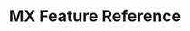 ---
title: MX Feature Reference
publish: false
layout: list-content.html
menu:
  items:
    - title: Overview
      url: /mx
    - title: Architecture
      url: /mx/overview
    - title: Feature Version Matrix
      url: /mx/features
    - title: Feature Compatibility
      url: /mx/compatibility
    - title: Choosing a MX Version
      url: /mx/choosing-a-version
    - title: Checking Device MX Version
      url: /mx/mx-version-on-device
    - title: Access Manager
      url: /mx/accessmgr
    - title: Analytics Manager
      url: /mx/analyticsmgr
    - title: App Manager
      url: /mx/appmgr
    - title: Audio Volume Manager
      url: /mx/audiovoluimgr
    - title: Batch Manager
      url: /mx/batchmgr
    - title: Battery Manager
      url: /mx/batterymgr
    - title: Browser Manager
      url: /mx/browsermgr
    - title: Camera Manager
      url: /mx/cameramgr
    - title: Cellular Manager
      url: /mx/cellularmgr
    - title: Certificate Manager
      url: /mx/certmgr
    - title: Clock
      url: /mx/clock
    - title: Component Manager
      url: /mx/componentmgr
    - title: Condition Manager
      url: /mx/conditionmgr
    - title: DevAdmin Manager
      url: /mx/devadminmgr
    - title: DHCP Options Manager
      url: /mx/dhcpoptionmgr
    - title: Display Manager
      url: /mx/displaymgr
    - title: Encrypt Manager
      url: /mx/encryptmgr
    - title: File Manager
      url: /mx/filemgr
    - title: GPRS Manager
      url: /mx/gprsmgr
    - title: Intent
      url: /mx/intent
    - title: Key Mapping Manager
      url: /mx/keymappingmgr
    - title: License Manager
      url: /mx/licensemgr
    - title: Persist Manager
      url: /mx/persistmgr
    - title: Power Key Manager
      url: /mx/powerkeymgr
    - title: Power Manager
      url: /mx/powermgr
    - title: Scan Mode Manager
      url: /mx/scanmodemgr
    - title: SD Card Manager
      url: /mx/sdcardmgr
    - title: Settings Manager
      url: /mx/settingsmgr
    - title: Status Manager
      url: /mx/statusmgr
    - title: Threat Manager
      url: /mx/threatmgr
    - title: Touch Manager
      url: /mx/touchmgr
    - title: UI Manager
      url: /mx/uimgr
    - title: USB Manager
      url: /mx/usbsmgr
    - title: WiFi
      url: /mx/wifi
    - title: Wireless Manager
      url: /mx/wirelessmgr
    - title: XML Manager
      url: /mx/xmlmgr
contentlist:
  - heading: Application Management
    description: Manage application white-listing and browser settings.
    visible: true
    items: 
      - title: App Manager
        url: /mx/appmgr
        icon: /mx/icons/app_manager.png
        description: The AppMgr allows you manage the set of user applications that are installed on the device.
      - title: Browser Manager
        url: /mx/browsermgr
        description: The Browser Manager allows you to configure browser settings like the default home page.
        icon: /mx/icons/browsermgr.png
  - heading: Device Configuration
    description: Manage various device configuration settings like power, usb, clock and display behavior.
    visible: true
    items: 
      - title: Analytics
        url: /mx/analyticsmgr
        description: The AnalyticsMgr allows you enable or disable collection of data, in the form of groups of metrics, by the Analytics Engine
        icon: /mx/icons/analyticsmgr.png
      - title: Audio Manager
        url: /mx/audiovoluimgr
        description: The AudioVolUIMgr allows you to add, delete, and replace Audio Profiles and to select the current Audio Profile that will be in effect on the device.
        icon: /mx/icons/audio.png
      - title: Battery Manager
        url: /mx/batterymgr
        description: The BatteryMgr allows you to configure the thresholds that will be used to determine when a battery needs to be decommissioned.
        icon: /mx/icons/battery_threshold.png
      - title: Clock Manager
        url: /mx/clock
        description: The Clock Manager allows you to set the Date, Time, and Time Zone or to configure the device to automatically acquire it via NTP.
        icon: /mx/icons/clock.png
      - title: Component Manager
        url: /mx/componentmgr
        description: The ComponentMgr allows you to configure the state and usage of specific subsystems on the device, such as Ethernet.
        icon: /mx/icons/ethernet.png
      - title: Display Manager
        url: /mx/displaymgr
        description: The DisplayMgr allows you to control the display screen on the device.
        icon: /mx/icons/displaymgr.png
      - title: Power Manager
        url: /mx/powermgr
        description: The PowerMgr allows you to perform power-related actions on the device, such as putting it into Sleep mode.
        icon: /mx/icons/power_manager.png
      - title: Touch Manager
        url: /mx/touchmgr
        description: The TouchMgr allows you configure the Touch Mode on your device (ex. Finger or Stylus)
        icon: /mx/icons/touchmgr.png
  - heading: MX Core Framework
    description: Access core framework features and how XML settings are managed.
    visible: true
    items: 
      - title: CSP Manager
        url: /mx/cspmgr
        description: The CspMgr allows you to query the system to determine the set of CSPs that are present on a given device.
        icon: /mx/icons/csp.png
      - title: MX Manager
        url: /mx/mxmgr
        description: The MX Manager allows you to acquire the version numbers of the MX Management Framework (MXMF) and of the MX CSP itself.
        icon: /mx/icons/mx.png
      - title: Persistance Manager
        url: /mx/persistmgr
        description: The PersistMgr allows you to manage the Request XML Documents that are persistent on a device.
        icon: /mx/icons/persistmgr.png
      - title: XML Manager
        url: /mx/xml
        description: The XmlMgr allows you to specify the Error Handling Mode the MXMS should use when processing a Request XML document.
        icon: /mx/icons/xmlmgr.png
  - heading: Security Features
    visible: true
    description: Manage security settings for the device and access to applications.
    items: 
      - title: Access Manager
        url: /mx/accessmgr
        description: The AccessMgr enables the configuration of a device to control which user or applications can be used on a given device as well as what those applications can do.
        icon: /mx/icons/accessmgr.png
      - title: Camera Manager
        url: /mx/cameramgr
        description: The CameraMgr allows you to control what cameras, if any, will be allowed to be used.
        icon: /mx/icons/cameramgr.png
      - title: Certificate Manager
        url: /mx/certmgr
        description: The CertMgr allows you to manage certificates and the Android Keystore on a device.
        icon: /mx/icons/certificate.png
      - title: Dev Admin
        url: /mx/devadmin
        description: The DevAdmin allows you to perform certain device administration tasks directly like Screen-Lock timeout interval.
        icon: /mx/icons/devadmin.png
      - title: Encrypt Manager
        url: /mx/encryptmgr
        description: The EncryptMgr allows you to manage the Key Storage Database, activate or deactivate Full Storage Card Encryption, and create or delete EFSes.
        icon: /mx/icons/encryptmgr.png
      - title: SD Card Manager
        url: /mx/sdcardmgr
        description: The SdCardMgr allows you to control whether one specific External Storage on the device can be used.
        icon: /mx/icons/sdcardmgr.png
      - title: Threat Manager
        description: The Threat Manager feature allows your application to control what security threats a device actively monitors for and how to respond.
        url: /mx/threatmgr
        icon: /mx/icons/threatmgr.png
      - title: USB Manager
        url: /mx/usbmgr
        description: The UsbMgr allows you to control which USB functions can be used on the device.
        icon: /mx/icons/usbmgr.png
  - heading: UI Settings
    description: Control device settings behavior and remap keys.
    visible: true
    items: 
      - title: KeyMap Manager
        url: /mx/keymappingmgr
        description: The KeyMappingMgr allows you to modify what behavior a given key will exhibit when pressed.
        icon: /mx/icons/key_mapping.png
      - title: Power Key Manager
        url: /mx/powerkeymgr
        description: The PowerKeyMgrallows you to control whether the user will be allowed to use certain menu options that are supported on the Power Key Menu.
        icon: /mx/icons/powerkeymgr.png
      - title: Settings Manager
        url: /mx/settingsmgr
        description: The SettingsMgr allows you to control access to items on the System Settings Menu.
        icon: /mx/icons/settingsmgr.png
      - title: UI Manager
        url: /mx/uimgr
        description: The UiMgr Feature Type allows you to manage a miscellaneous set of UI configurations, like Clipboard behavior.
        icon: /mx/icons/uimgr.png
  - heading: Wireless
    description: Manage wireless settings like WiFi and GPRS for your device.
    visible: true
    items: 
      - title: Cellular Manager
        url: /mx/cellularmgr
        description: The CellularMgr allows you to control how a device's Cellular data connection is used.
        icon: /mx/icons/cellularmgr.png
      - title: DHCP Manager
        url: /mx/dhcpoptionmgr
        description: The DhcpOptionMgr allows you to configure DHCP Options.
        icon: /mx/icons/DHCP.png
      - title: GPRS Manager
        url: /mx/gprsmgr
        description: The GprsMgr allows you to manage APN settings for the devices GPRS network.
        icon: /mx/icons/gprsmgr.png
      - title: WiFi Manager
        url: /mx/wifi
        description: The Wi-Fi feature type allows you to manage a device's Wi-Fi settings as well as manage the network profiles to be used for connecting and remembering networks.
        icon: /mx/icons/wifi.png
      - title: Wireless Manager
        url: /mx/wirelessmgr
        description: The WirelessMgr allows you to turn various wireless radios On or Off, like Bluetooth, GPRS, NFC, etc.
        icon: /mx/icons/wirelessmgr.png
              
---
